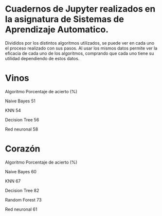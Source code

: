 # Cuadernos de Jupyter realizados en la asignatura de Sistemas de Aprendizaje Automatico.
Divididos por los distintos algoritmos utilizados, se puede ver en cada uno el proceso realizado con sus pasos. Al usar los mismos datos permite ver la eficacia de cada uno de los algoritmos, comprando que cada uno tiene su utilidad dependiendo de estos datos.


# Vinos
Algoritmo Porcentaje de acierto (%)

Naive Bayes 51

KNN 54

Decision Tree 56

Red neuronal 58

# Corazón
Algoritmo Porcentaje de acierto (%)

Naive Bayes 60

KNN 67

Decision Tree 82

Random Forest 73

Red neuronal 61
